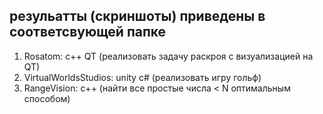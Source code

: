 ## резульатты (скриншоты) приведены в соответсвующей папке

1) Rosatom: c++ QT (реализовать задачу раскроя с визуализацией на QT) 
2) VirtualWorldsStudios: unity c# (реализовать игру гольф) 
3) RangeVision: c++ (найти все простые числа < N оптимальным способом) 
